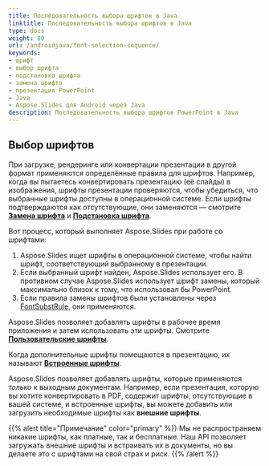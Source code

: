 ```yaml
---
title: Последовательность выбора шрифтов в Java
linktitle: Последовательность выбора шрифтов в Java
type: docs
weight: 80
url: /androidjava/font-selection-sequence/
keywords:
- шрифт
- выбор шрифта
- подстановка шрифта
- замена шрифта
- презентация PowerPoint
- Java
- Aspose.Slides для Android через Java
description: Последовательность выбора шрифтов PowerPoint в Java
---
```


## Выбор шрифтов

При загрузке, рендеринге или конвертации презентации в другой формат применяются определённые правила для шрифтов. Например, когда вы пытаетесь конвертировать презентацию (её слайды) в изображения, шрифты презентации проверяются, чтобы убедиться, что выбранные шрифты доступны в операционной системе. Если шрифты подтверждаются как отсутствующие, они заменяются — смотрите [**Замена шрифта**](https://docs.aspose.com/slides/androidjava/font-replacement/) и [**Подстановка шрифта**](https://docs.aspose.com/slides/androidjava/font-substitution/).

Вот процесс, который выполняет Aspose.Slides при работе со шрифтами:

1. Aspose.Slides ищет шрифты в операционной системе, чтобы найти шрифт, соответствующий выбранному в презентации.
2. Если выбранный шрифт найден, Aspose.Slides использует его. В противном случае Aspose.Slides использует шрифт замены, который максимально близок к тому, что использовал бы PowerPoint.
3. Если правила замены шрифтов были установлены через [FontSubstRule](https://reference.aspose.com/slides/androidjava/com.aspose.slides/fontsubstrule/), они применяются.

Aspose.Slides позволяет добавлять шрифты в рабочее время приложения и затем использовать эти шрифты. Смотрите [**Пользовательские шрифты**](https://docs.aspose.com/slides/androidjava/custom-font/).

Когда дополнительные шрифты помещаются в презентацию, их называют [**Встроенные шрифты**](https://docs.aspose.com/slides/androidjava/embedded-font/).

Aspose.Slides позволяет добавлять шрифты, которые применяются *только* к выходным документам. Например, если презентация, которую вы хотите конвертировать в PDF, содержит шрифты, отсутствующие в вашей системе, и встроенные шрифты, вы можете добавить или загрузить необходимые шрифты как **внешние шрифты**.

{{% alert title="Примечание" color="primary" %}} 
Мы не распространяем никакие шрифты, как платные, так и бесплатные. Наш API позволяет загружать внешние шрифты и встраивать их в документы, но вы делаете это с шрифтами на свой страх и риск.
{{% /alert %}}